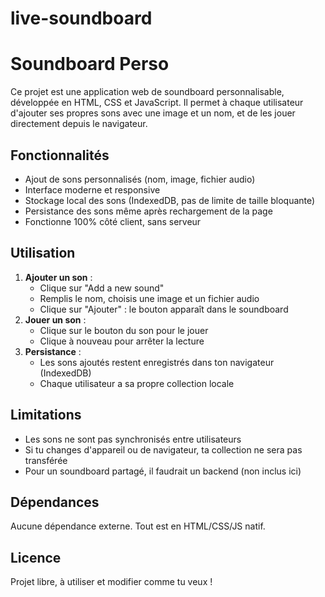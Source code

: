 # live-soundboard
# Soundboard Perso

Ce projet est une application web de soundboard personnalisable, développée en HTML, CSS et JavaScript. Il permet à chaque utilisateur d'ajouter ses propres sons avec une image et un nom, et de les jouer directement depuis le navigateur.

## Fonctionnalités
- Ajout de sons personnalisés (nom, image, fichier audio)
- Interface moderne et responsive
- Stockage local des sons (IndexedDB, pas de limite de taille bloquante)
- Persistance des sons même après rechargement de la page
- Fonctionne 100% côté client, sans serveur

## Utilisation
1. **Ajouter un son** :
   - Clique sur "Add a new sound"
   - Remplis le nom, choisis une image et un fichier audio
   - Clique sur "Ajouter" : le bouton apparaît dans le soundboard
2. **Jouer un son** :
   - Clique sur le bouton du son pour le jouer
   - Clique à nouveau pour arrêter la lecture
3. **Persistance** :
   - Les sons ajoutés restent enregistrés dans ton navigateur (IndexedDB)
   - Chaque utilisateur a sa propre collection locale


## Limitations
- Les sons ne sont pas synchronisés entre utilisateurs
- Si tu changes d'appareil ou de navigateur, ta collection ne sera pas transférée
- Pour un soundboard partagé, il faudrait un backend (non inclus ici)

## Dépendances
Aucune dépendance externe. Tout est en HTML/CSS/JS natif.

## Licence
Projet libre, à utiliser et modifier comme tu veux ! 
